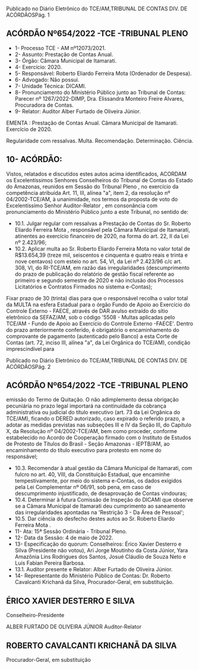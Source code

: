 Publicado  no  Diário  Eletrônico do TCE/AM,TRIBUNAL DE CONTAS DIV. DE ACÓRDÃOSPág. 1

## ACÓRDÃO Nº654/2022 -TCE -TRIBUNAL PLENO

- 1- Processo TCE - AM nº12073/2021.
- 2- Assunto: Prestação de Contas Anual.
- 3- Órgão: Câmara Municipal de Itamarati.
- 4- Exercício: 2020.
- 5- Responsável: Roberto Eliardo Ferreira Mota (Ordenador de Despesa).
- 6- Advogado: Não possui.
- 7- Unidade Técnica: DICAMI.
- 8- Pronunciamento  do  Ministério  Público  junto  ao  Tribunal  de  Contas: Parecer  nº 1267/2022-DIMP, Dra. Elissandra Monteiro Freire Alvares, Procuradora de Contas.
- 9- Relator: Auditor Alber Furtado de Oliveira Júnior.

EMENTA : Prestação  de  Contas  Anual. Câmara Municipal de Itamarati. Exercício de 2020.

Regularidade com ressalvas. Multa. Recomendação. Determinação. Ciência.

## 10-  ACÓRDÃO:

Vistos, relatados e discutidos estes autos acima identificados, ACORDAM os Excelentíssimos Senhores Conselheiros do Tribunal de Contas do Estado do Amazonas, reunidos em Sessão do Tribunal Pleno , no exercício da competência atribuída Art. 11, III, alínea  "a",  item  2,  da  resolução  nº  04/2002-TCE/AM, à  unanimidade, nos  termos  da proposta  de  voto  do  Excelentíssimo  Senhor  Auditor-Relator , em  consonância com pronunciamento do Ministério Público junto a este Tribunal, no sentido de:

- 10.1. Julgar regular com ressalvas a Prestação de Contas do Sr. Roberto Eliardo Ferreira Mota , responsável pela Câmara Municipal de Itamarati,  atinentes  ao  exercício  financeiro  de  2020,  na  forma  do  art. 22, II da Lei nº 2.423/96;
- 10.2. Aplicar multa ao Sr. Roberto Eliardo Ferreira Mota no valor total de R$13.654,39 (treze mil, seiscentos e cinquenta e quatro reais e trinta e nove centavos) com esteio no art.  54,  VI,  da  Lei  nº  2.423/96  c/c  art. 308, VI, do RI-TCE/AM, em razão das irregularidades (descumprimento do  prazo  de  publicação  do  relatório  de  gestão  fiscal  referente  ao primeiro  e  segundo  semestre  de  2020  e  não  inclusão  dos  Processos Licitatórios e Contratos Firmados no sistema e-Contas);

Fixar prazo de 30 (trinta) dias para que o responsável recolha o valor total  da  MULTA na esfera Estadual para o órgão Fundo de Apoio ao Exercício  do  Controle  Externo  -  FAECE,  através  de  DAR  avulso extraído do sítio eletrônico da SEFAZ/AM, sob o código '5508 - Multas aplicadas  pelo  TCE/AM  -  Fundo  de  Apoio  ao  Exercício  do  Controle Externo -FAECE'.  Dentro do prazo anteriormente conferido, é obrigatório o encaminhamento do comprovante de pagamento (autenticado  pelo  Banco)  a  esta  Corte  de  Contas  (art.  72,  inciso  III, alínea "a", da Lei Orgânica do TCE/AM), condição imprescindível para

Publicado  no  Diário  Eletrônico do TCE/AM,TRIBUNAL DE CONTAS DIV. DE ACÓRDÃOSPág. 2

## ACÓRDÃO Nº654/2022 -TCE -TRIBUNAL PLENO

emissão do Termo de Quitação. O não adimplemento dessa obrigação pecuniária  no  prazo  legal  importará  na  continuidade  da  cobrança administrativa ou judicial do título executivo (art. 73 da Lei Orgânica do TCE/AM), ficando o DERED autorizado, caso expirado o referido prazo, a adotar as medidas previstas nas subseções III e IV da Seção III, do Capítulo  X,  da  Resolução  nº  04/2002-TCE/AM,  bem  como  proceder, conforme  estabelecido  no  Acordo  de  Cooperação  firmado  com  o Instituto de Estudos de Protesto de Títulos do Brasil - Seção Amazonas - IEPTB/AM, ao encaminhamento do título executivo para protesto em nome do responsável;

- 10.3. Recomendar à  atual  gestão  da  Câmara  Municipal  de  Itamarati,  com fulcro no  art. 40, VIII, da  Constituição  Estadual,  que  encaminhe tempestivamente,  por  meio  do  sistema  e-Contas,  os  dados  exigidos pela Lei Complementar nº 06/91, sob pena, em caso de descumprimento injustificado, de desaprovação de Contas vindouras;
- 10.4. Determinar à futura Comissão de Inspeção do DICAMI que observe se a Câmara Municipal de Itamarati deu cumprimento ao saneamento das irregularidades apontadas na 'Restrição 3 - Da Área de Pessoal';
- 10.5. Dar ciência do desfecho destes autos ao Sr. Roberto Eliardo Ferreira Mota .
- 11-  Ata: 15ª Sessão Ordinária - Tribunal Pleno.
- 12-  Data da Sessão: 4 de maio de 2022.
- 13-  Especificação do quorum: Conselheiros: Érico Xavier Desterro e Silva (Presidente não votou), Ari Jorge Moutinho da Costa Júnior, Yara Amazônia Lins Rodrigues dos Santos, Josué Cláudio de Souza Neto e Luis Fabian Pereira Barbosa.
- 13.1. Auditor presente e Relator: Alber Furtado de Oliveira Júnior.
- 14-  Representante do Ministério Público de Contas: Dr. Roberto Cavalcanti Krichanã da Silva, Procurador-Geral, em substituição.

## ÉRICO XAVIER DESTERRO E SILVA

Conselheiro-Presidente

ALBER FURTADO DE OLIVEIRA JÚNIOR Auditor-Relator

## ROBERTO CAVALCANTI KRICHANÃ DA SILVA

Procurador-Geral, em substituição